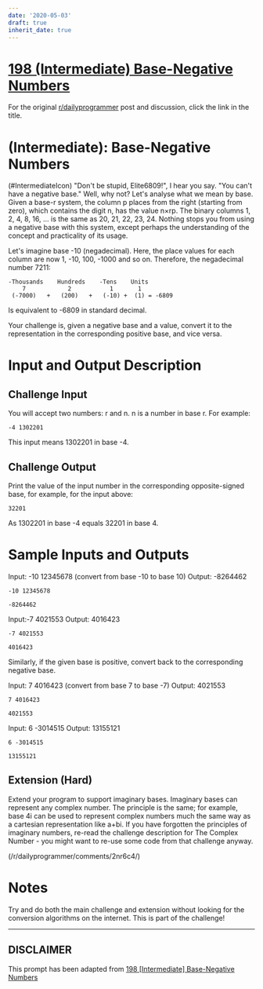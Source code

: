 ```yaml
---
date: '2020-05-03'
draft: true
inherit_date: true
---
```


# [198 (Intermediate) Base-Negative Numbers](https://www.reddit.com/r/dailyprogrammer/comments/2t3m7j/20150121_challenge_198_intermediate_basenegative/)

For the original [r/dailyprogrammer](https://www.reddit.com/r/dailyprogrammer/) post and discussion, click the link in the title.

#  (Intermediate): Base-Negative Numbers
(#IntermediateIcon)
"Don't be stupid, Elite6809!", I hear you say. "You can't have a negative base." Well, why not? Let's analyse what we mean by base. Given a base-r system, the column p places from the right (starting from zero), which contains the digit n, has the value n×rp. The binary columns 1, 2, 4, 8, 16, ... is the same as 20, 21, 22, 23, 24. Nothing stops you from using a negative base with this system, except perhaps the understanding of the concept and practicality of its usage.

Let's imagine base -10 (negadecimal). Here, the place values for each column are now 1, -10, 100, -1000 and so on. Therefore, the negadecimal number 7211:


```
-Thousands    Hundreds    -Tens    Units
    7            2           1       1
 (-7000)   +   (200)   +   (-10) +  (1) = -6809
```
Is equivalent to -6809 in standard decimal.

Your challenge is, given a negative base and a value, convert it to the representation in the corresponding positive base, and vice versa.

# Input and Output Description
## Challenge Input
You will accept two numbers: r and n. n is a number in base r. For example:


```
-4 1302201
```
This input means 1302201 in base -4.

## Challenge Output
Print the value of the input number in the corresponding opposite-signed base, for example, for the input above:


```
32201
```
As 1302201 in base -4 equals 32201 in base 4.

# Sample Inputs and Outputs
Input: -10 12345678 (convert from base -10 to base 10)
Output: -8264462


```
-10 12345678
```

```
-8264462
```
Input:-7 4021553
Output: 4016423


```
-7 4021553
```

```
4016423
```
Similarly, if the given base is positive, convert back to the corresponding negative base.

Input: 7 4016423 (convert from base 7 to base -7)
Output: 4021553


```
7 4016423
```

```
4021553
```
Input: 6 -3014515
Output: 13155121


```
6 -3014515
```

```
13155121
```
## Extension (Hard)
Extend your program to support imaginary bases. Imaginary bases can represent any complex number. The principle is the same; for example, base 4i can be used to represent complex numbers much the same way as a cartesian representation like a+bi.
If you have forgotten the principles of imaginary numbers, re-read the challenge description for The Complex Number - you might want to re-use some code from that challenge anyway.

(/r/dailyprogrammer/comments/2nr6c4/)
# Notes
Try and do both the main challenge and extension without looking for the conversion algorithms on the internet. This is part of the challenge!


----
## **DISCLAIMER**
This prompt has been adapted from [198 [Intermediate] Base-Negative Numbers](https://www.reddit.com/r/dailyprogrammer/comments/2t3m7j/20150121_challenge_198_intermediate_basenegative/
)

